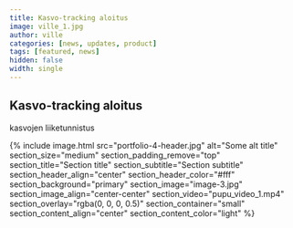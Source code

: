 ```yaml
---
title: Kasvo-tracking aloitus
image: ville_1.jpg
author: ville
categories: [news, updates, product]
tags: [featured, news]
hidden: false
width: single
---
```


## Kasvo-tracking aloitus



kasvojen liiketunnistus

{% include image.html
  src="portfolio-4-header.jpg"
  alt="Some alt title"
  section_size="medium"
  section_padding_remove="top"
  section_title="Section title"
  section_subtitle="Section subtitle"
  section_header_align="center"
  section_header_color="#fff"
  section_background="primary"
  section_image="image-3.jpg"
  section_image_align="center-center"
  section_video="pupu_video_1.mp4"
  section_overlay="rgba(0, 0, 0, 0.5)"
  section_container="small"
  section_content_align="center"
  section_content_color="light"
%}
